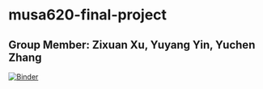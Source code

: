 # musa620-final-project  
## Group Member: Zixuan Xu, Yuyang Yin, Yuchen Zhang  
[![Binder](https://mybinder.org/badge_logo.svg)](https://mybinder.org/v2/gh/zxuanxu/musa620-final-project/master?filepath=Dashboard.ipynb)
